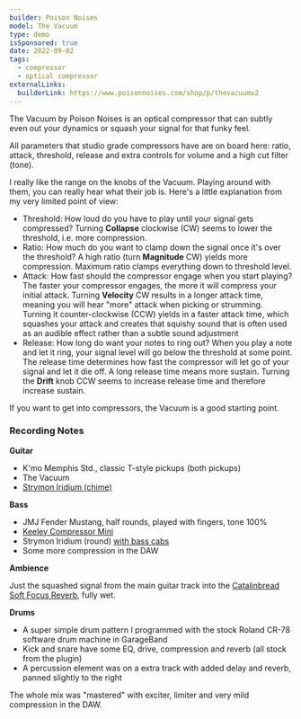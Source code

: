 ```yaml
---
builder: Poison Noises
model: The Vacuum
type: demo
isSponsored: true
date: 2022-09-02
tags:
  - compressor
  - optical compressor
externalLinks:
  builderLink: https://www.poisonnoises.com/shop/p/thevacuumv2
---
```


The Vacuum by Poison Noises is an optical compressor that can subtly even out your dynamics or squash your signal for that funky feel.

All parameters that studio grade compressors have are on board here: ratio, attack, threshold, release and extra controls for volume and a high cut filter (tone).

I really like the range on the knobs of the Vacuum. Playing around with them, you can really hear what their job is. Here's a little explanation from my very limited point of view:

- Threshold: How loud do you have to play until your signal gets compressed? Turning **Collapse** clockwise (CW) seems to lower the threshold, i.e. more compression.
- Ratio: How much do you want to clamp down the signal once it's over the threshold? A high ratio (turn **Magnitude** CW) yields more compression. Maximum ratio clamps everything down to threshold level.
- Attack: How fast should the compressor engage when you start playing? The faster your compressor engages, the more it will compress your initial attack. Turning **Velocity** CW results in a longer attack time, meaning you will hear "more" attack when picking or strumming. Turning it counter-clockwise (CCW) yields in a faster attack time, which squashes your attack and creates that squishy sound that is often used as an audible effect rather than a subtle sound adjustment
- Release: How long do want your notes to ring out? When you play a note and let it ring, your signal level will go below the threshold at some point. The release time determines how fast the compressor will let go of your signal and let it die off. A long release time means more sustain. Turning the **Drift** knob CCW seems to increase release time and therefore increase sustain.

If you want to get into compressors, the Vacuum is a good starting point.

### Recording Notes

**Guitar**

- K'mo Memphis Std., classic T-style pickups (both pickups)
- The Vacuum
- [Strymon Iridium (chime)](/demos/strymon-iridium)

**Bass**

- JMJ Fender Mustang, half rounds, played with fingers, tone 100%
- [Keeley Compressor Mini](/demos/keeley-electronics-compressor-mini)
- Strymon Iridium (round) [with bass cabs](/posts/strymon-iridium-bass-ownhammer-ir/)
- Some more compression in the DAW

**Ambience**

Just the squashed signal from the main guitar track into the [Catalinbread Soft Focus Reverb](/demos/catalinbread-soft-focus), fully wet.

**Drums**

- A super simple drum pattern I programmed with the stock Roland CR-78 software drum machine in GarageBand
- Kick and snare have some EQ, drive, compression and reverb (all stock from the plugin)
- A percussion element was on a extra track with added delay and reverb, panned slightly to the right

The whole mix was "mastered" with exciter, limiter and very mild compression in the DAW.
